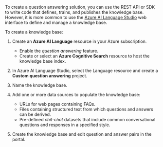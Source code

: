 To create a question answering solution, you can use the REST API or SDK to write code that defines, trains, and publishes the knowledge base. However, it is more common to use the [Azure AI Language Studio](https://language.azure.com) web interface to define and manage a knowledge base.

To create a knowledge base:

1. Create an **Azure AI Language** resource in your Azure subscription.
    - Enable the *question answering* feature.
	- Create or select an **Azure Cognitive Search** resource to host the knowledge base index.

2. In Azure AI Language Studio, select the Language resource and create a **Custom question answering** project.
3. Name the knowledge base.
4. Add one or more data sources to populate the knowledge base:
   - URLs for web pages containing FAQs.
   - Files containing structured text from which questions and answers can be derived.
   - Pre-defined *chit-chat* datasets that include common conversational questions and responses in a specified style.
5. Create the knowledge base and edit question and answer pairs in the portal.
